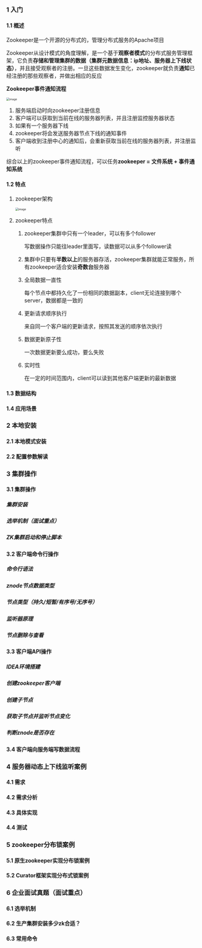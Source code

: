 ### 1 入门

#### 1.1 概述

Zookeeper是一个开源的分布式的，管理分布式服务的Apache项目

Zookeeper从设计模式的角度理解，是一个基于**观察者模式**的分布式服务管理框架，它负责**存储和管理集群的数据（集群元数据信息：ip地址、服务器上下线状态）**，并且接受观察者的注册。一旦这些数据发生变化，zookeeper就负责**通知**已经注册的那些观察者，并做出相应的反应

**Zookeeper事件通知流程**

<img src="https://cdn.jsdelivr.net/gh/Andre235/-community@master/src/image.42yz95m5coc0.png" alt="image" style="zoom:50%;" />

1. 服务端启动时向zookeeper注册信息
2. 客户端可以获取到当前在线的服务器列表，并且注册监控服务器状态
3. 如果有一个服务器下线
4. zookeeper将会发送服务器节点下线的通知事件
5. 客户端收到注册中心的通知后，会重新获取当前在线的服务器列表，并注册监听

综合以上的zookeeper事件通知流程，可以任务**zookeeper = 文件系统 + 事件通知系统**

#### 1.2 特点

1. zookeeper架构

   <img src="https://cdn.jsdelivr.net/gh/Andre235/-community@master/src/image.515abz6kb3o0.png" alt="image" style="zoom:50%;" />

2. zookeeper特点

   1. zookeeper集群中只有一个leader，可以有多个follower

      写数据操作只能往leader里面写，读数据可以从多个follower读

   2. 集群中只要有**半数以上**的服务器存活，zookeeper集群就能正常服务，所有zookeeper适合安装**奇数台**服务器

   3. 全局数据一直性

      每个节点中都持久化了一份相同的数据副本，client无论连接到哪个server，数据都是一致的

   4. 更新请求顺序执行

      来自同一个客户端的更新请求，按照其发送的顺序依次执行

   5. 数据更新原子性

      一次数据更新要么成功，要么失败

   6. 实时性

      在一定的时间范围内，client可以读到其他客户端更新的最新数据

#### 1.3 数据结构

#### 1.4 应用场景

### 2 本地安装

#### 2.1 本地模式安装

#### 2.2 配置参数解读

### 3 集群操作

#### 3.1 集群操作

##### 集群安装

##### 选举机制（面试重点）

##### ZK集群启动和停止脚本

#### 3.2 客户端命令行操作

##### 命令行语法

##### znode节点数据类型

##### 节点类型（持久/短暂/有序号/无序号）

##### 监听器原理

##### 节点删除与查看

#### 3.3 客户端API操作

##### IDEA环境搭建

##### 创建zookeeper客户端

##### 创建子节点

##### 获取子节点并监听节点变化

##### 判断znode是否存在

#### 3.4 客户端向服务端写数据流程

### 4 服务器动态上下线监听案例

#### 4.1 需求

#### 4.2 需求分析

#### 4.3 具体实现

#### 4.4 测试

### 5 zookeeper分布锁案例

#### 5.1 原生zookeeper实现分布锁案例

#### 5.2 Curator框架实现分布式锁案例

### 6 企业面试真题（面试重点）

#### 6.1 选举机制

#### 6.2 生产集群安装多少zk合适？

#### 6.3 常用命令







